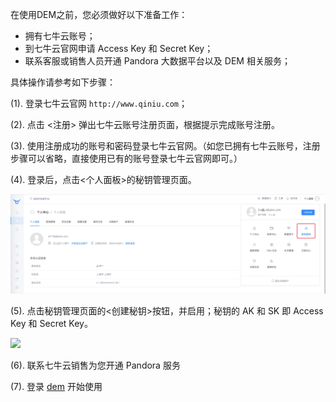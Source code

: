 在使用DEM之前，您必须做好以下准备工作：

* 拥有七牛云账号；
* 到七牛云官网申请 Access Key 和 Secret Key；
* 联系客服或销售人员开通 Pandora 大数据平台以及 DEM 相关服务；

具体操作请参考如下步骤：

(1). 登录七牛云官网 `http://www.qiniu.com`；

(2). 点击 <注册> 弹出七牛云账号注册页面，根据提示完成账号注册。

(3). 使用注册成功的账号和密码登录七牛云官网。（如您已拥有七牛云账号，注册步骤可以省略，直接使用已有的账号登录七牛云官网即可。）

(4). 登录后，点击<个人面板>的秘钥管理页面。

![](_media/ready1.png)

(5). 点击秘钥管理页面的<创建秘钥>按钮，并启用；秘钥的 AK 和 SK 即 Access Key 和 Secret Key。

![](_media/ready2.png)

(6). 联系七牛云销售为您开通 Pandora 服务

(7). 登录 [dem](https://predem.qiniu.com) 开始使用

